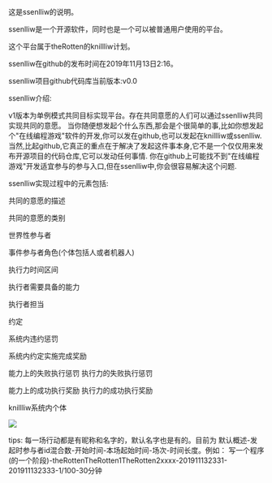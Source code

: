这是ssenlliw的说明。


ssenlliw是一个开源软件，同时也是一个可以被普通用户使用的平台。

这个平台属于theRotten的knillliw计划。

ssenlliw在github的发布时间在2019年11月13日2:16。

ssenlliw项目github代码库当前版本:v0.0

ssenlliw介绍:

v1版本为单例模式共同目标实现平台。存在共同意愿的人们可以通过ssenlliw共同实现共同的意愿。
当你随便想发起个什么东西,那会是个很简单的事,比如你想发起个"在线编程游戏"软件的开发,你可以发在github,也可以发起在knillliw或ssenlliw.
当然,比起github,它真正的重点在于解决了发起这件事本身,它不是一个仅仅用来发布开源项目的代码仓库,它可以发动任何事情.
你在github上可能找不到"在线编程游戏"开发适宜参与的参与入口,但在ssenlliw中,你会很容易解决这个问题.

ssenlliw实现过程中的元素包括:

共同的意愿的描述

共同的意愿的类别

世界性参与者

事件参与者角色(个体包括人或者机器人)

执行力时间区间

执行者需要具备的能力

执行者担当

约定

系统内违约惩罚

系统内约定实施完成奖励

能力上的失败执行惩罚
执行力的失败执行惩罚

能力上的成功执行奖励
执行力的成功执行奖励


knillliw系统内个体


<img src="https://timgsa.baidu.com/timg?image&quality=80&size=b9999_10000&sec=1573665485825&di=4ae3c3c32150017e8729c873527dac71&imgtype=0&src=http%3A%2F%2Fpics2.baidu.com%2Ffeed%2F3c6d55fbb2fb43160cb0beb1098dfa2608f7d379.jpeg%3Ftoken%3Def15a77a596cea64aa7a197929947e10%26s%3D29808C5C5271E9C6179FDE02030060D9" ></img>

tips:
每一场行动都是有昵称和名字的，默认名字也是有的。目前为 默认概述-发起时参与者id混合数-开始时间-本场起始时间-场次-时间长度。例如： 写一个程序(的一个阶段)-theRottenTheRotten1TheRotten2xxxx-201911132331-201911132333-1/100-30分钟
